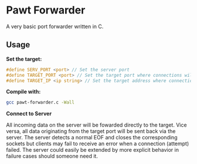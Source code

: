 # Pawt Forwarder

A very basic port forwarder written in C.

## Usage

**Set the target:**
```c
#define SERV_PORT <port> // Set the server port
#define TARGET_PORT <port> // Set the target port where connections will be forwarded to
#define TARGET_IP <ip string> // Set the target address where connections will be forwarded to
```

**Compile with:**
```bash
gcc pawt-forwarder.c -Wall
```

**Connect to Server**

All incoming data on the server will be fowarded directly to the target. Vice versa, all data originating from the target port will be sent back via the server. The server detects a normal EOF and closes the corresponding sockets but clients may fail to receive an error when a connection (attempt) failed. The server could easily be extended by more explicit behavior in failure cases should someone need it.
